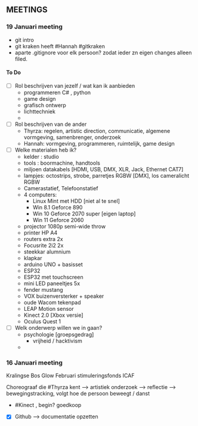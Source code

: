 
## MEETINGS
### 19 Januari meeting
- git intro
- git kraken heeft #Hannah #gitkraken
- aparte .gitignore voor elk persoon? zodat ieder zn eigen changes alleen filed.
#### To Do
- [ ] Rol beschrijven van jezelf / wat kan ik aanbieden
	- programmeren C# , python
	- game design
	- grafisch ontwerp
	- lichttechniek
	- 
- [ ] Rol beschrijven van de ander
	- Thyrza: regelen, artistic direction, communicatie, algemene vormgeving, samenbrenger, onderzoek
	- Hannah: vormgeving, programmeren, ruimtelijk, game design
- [ ] Welke materialen heb ik?
	- kelder : studio
	- tools : boormachine, handtools
	- miljoen datakabels [HDMI, USB, DMX, XLR, Jack, Ethernet CAT7]
	- lampjes: octostrips, strobe, parretjes RGBW [DMX], los cameralicht RGBW
	- Camerastatief, Telefoonstatief
	- 4 computers:
		- Linux Mint met HDD [niet al te snel]
		- Win 8.1 Geforce 890
		- Win 10 Geforce 2070 super [eigen laptop]
		- Win 11 Geforce 2060
	- projector 1080p semi-wide throw
	- printer HP A4
	- routers extra 2x
	- Focusrite 2i2 2x
	- steekkar alumnium
	- klapkar
	- arduino UNO + basisset
	- ESP32
	- ESP32 met touchscreen
	- mini LED paneeltjes 5x
	- fender mustang
	- VOX buizenversterker + speaker
	- oude Wacom tekenpad 
	- LEAP Motion sensor
	- Kinect 2.0 [Xbox versie]
	- Oculus Quest 1
- [ ] Welk onderwerp willen we in gaan?
	- psychologie [groepsgedrag]
		- vrijheid / hacktivism
	- 

### 16 Januari meeting
Kralingse Bos
Glow
Februari stimuleringsfonds
ICAF 

Choreograaf die #Thyrza kent --> artistiek onderzoek --> reflectie --> bewegingstracking, volgt hoe de persoon beweegt / danst
- #Kinect , begin? goedkoop

- [x] Github --> documentatie opzetten